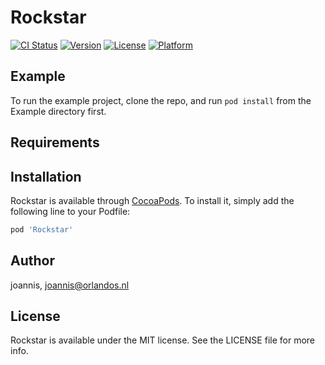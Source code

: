 # Rockstar

[![CI Status](https://img.shields.io/travis/joannis/Rockstar.svg?style=flat)](https://travis-ci.org/joannis/Rockstar)
[![Version](https://img.shields.io/cocoapods/v/Rockstar.svg?style=flat)](https://cocoapods.org/pods/Rockstar)
[![License](https://img.shields.io/cocoapods/l/Rockstar.svg?style=flat)](https://cocoapods.org/pods/Rockstar)
[![Platform](https://img.shields.io/cocoapods/p/Rockstar.svg?style=flat)](https://cocoapods.org/pods/Rockstar)

## Example

To run the example project, clone the repo, and run `pod install` from the Example directory first.

## Requirements

## Installation

Rockstar is available through [CocoaPods](https://cocoapods.org). To install
it, simply add the following line to your Podfile:

```ruby
pod 'Rockstar'
```

## Author

joannis, joannis@orlandos.nl

## License

Rockstar is available under the MIT license. See the LICENSE file for more info.

